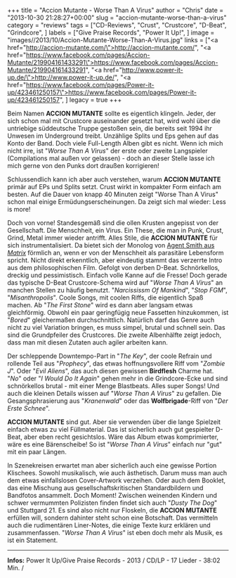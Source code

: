 +++
title = "Accion Mutante - Worse Than A Virus"
author = "Chris"
date = "2013-10-30 21:28:27+00:00"
slug = "accion-mutante-worse-than-a-virus"
category = "reviews"
tags = ["CD-Reviews", "Crust", "Crustcore", "D-Beat", "Grindcore", ]
labels = ["Give Praise Records", "Power It Up!", ]
image = "images//2013/10/Accion-Mutante-Worse-Than-A-Virus.jpg"
links = ["<a href=\"http://accion-mutante.com/\">http://accion-mutante.com/</a>", "<a href=\"https://www.facebook.com/pages/Accion-Mutante/219904161433291\">https://www.facebook.com/pages/Accion-Mutante/219904161433291</a>", "<a href=\"http://www.power-it-up.de/\">http://www.power-it-up.de/</a>", "<a href=\"https://www.facebook.com/pages/Power-it-up/423461250157\">https://www.facebook.com/pages/Power-it-up/423461250157</a>", ]
legacy = true
+++

Beim Namen **ACCION MUTANTE** sollte es eigentlich klingeln. Jeder, der sich schon mal mit Crustcore auseinander gesetzt hat, wird wohl über die untriebige süddeutsche Truppe gestoßen sein, die bereits seit 1994 ihr Unwesen im Underground treibt. Unzählige Splits und Eps gehen auf das Konto der Band. Doch viele Full-Length Alben gibt es nicht. Wenn ich mich nicht irre, ist "_Worse Than A Virus_" der erste oder zweite Langspieler (Compilations mal außen vor gelassen) - doch an dieser Stelle lasse ich mich gerne von den Punks dort draußen korrigieren!

Schlussendlich kann ich aber auch verstehen, warum **ACCION MUTANTE** primär auf EPs und Splits setzt. Crust wirkt in kompakter Form einfach am besten. Auf die Dauer von knapp 40 Minuten zeigt "Worse Than A Virus" schon mal einige Ermüdungserscheinungen. Da zeigt sich mal wieder: Less is more!

Doch von vorne! Standesgemäß sind die ollen Krusten angepisst von der Gesellschaft. Die Menschheit, ein Virus. Ein These, die man in Punk, Crust, Grind, Metal immer wieder antrifft. Alles Stile, die **ACCION MUTANTE** für sich instrumentalisiert. Da bietet sich der Monolog von <a href="http://www.youtube.com/watch?v=IM1-DQ2Wo_w">Agent Smith aus _Matrix_</a> förmlich an, wenn er von der Menschheit als parasitäre Lebensform spricht. Nicht direkt erkenntlich, aber eindeutig stammt das verzerrte Intro aus dem philosophischen Film. Gefolgt von derben D-Beat. Schnörkellos, dreckig und pessimistisch. Einfach volle Kanne auf die Fresse!
Doch gerade das typische D-Beat Crustcore-Schema wird auf "_Worse Than A Virus_" an manchen Stellen zu häufig benutzt. "_Narcississm Of Mankind_", "_Stop FGM_", "_Misanthropolis_". Coole Songs, mit coolen Riffs, die eigentlich Spaß machen. Ab "_The First Stone_" wird es dann aber langsam etwas gleichförmig. Obwohl ein paar geringfügig neue Fassetten hinzukommen, ist "_Bored_" gleichermaßen durchschnittlich. Natürlich darf das Genre auch nicht zu viel Variation bringen, es muss simpel, brutal und schnell sein. Das sind die Grundpfeiler des Crustcores. Die zweite Albenhälfte zeigt jedoch, dass man mit diesen Zutaten auch agiler arbeiten kann.

Der schleppende Downtempo-Part in "_The Key_", der coole Refrain und rollende Teil aus "_Prophecy_", das etwas hoffnungsvollere Riff vom "_Zombie J_". Oder "_Evil Aliens_", das auch diesen gewissen **Birdflesh** Charme hat.
"_No_" oder "_I Would Do It Again_" gehen mehr in die Grindcore-Ecke und sind schnörkellos brutal - mit einer Menge Blastbeats. Alles super Songs!
Und auch die kleinen Details wissen auf "_Worse Than A Virus_" zu gefallen. Die Gesangsphrasierung aus "_Kranenwald_" oder das **Wolfbrigade**-Riff von "_Der Erste Schnee_".

**ACCION MUTANTE** sind gut. Aber sie verwenden über die lange Spielzeit einfach etwas zu viel Füllmaterial. Das ist sicherlich auch gut gespielter D-Beat, aber eben recht gesichtslos. Wäre das Album etwas komprimierter, wäre es eine Bärenscheibe! So ist "_Worse Than A Virus_" einfach nur "gut" mit ein paar Längen.

In Szenekreisen erwartet man aber sicherlich auch eine gewisse Portion Klischees. Sowohl musikalisch, wie auch ästhetisch. Darum muss man auch dem etwas einfallslosen Cover-Artwork verzeihen. Oder auch dem Booklet, das eine Mischung aus gesellschaftskritischen Standardbildern und Bandfotos ansammelt. Doch Moment! Zwischen weinenden Kindern und schwer vermummten Polizisten finden findet sich auch "_Dusty The Dog_" und Stuttgard 21. Es sind also nicht nur Floskeln, die **ACCION MUTANTE** erfüllen will, sondern dahinter steht schon eine Botschaft. Das vermitteln auch die rudimentären Liner-Notes, die einige Texte kurz erklären und zusammenfassen. "_Worse Than A Virus_" ist eben doch mehr als Musik, es ist ein Statement.



---
**Infos:**
Power It Up/Give Praise Records - 2013 / 
CD/LP - 17 Lieder - 38:02 Min. / 
